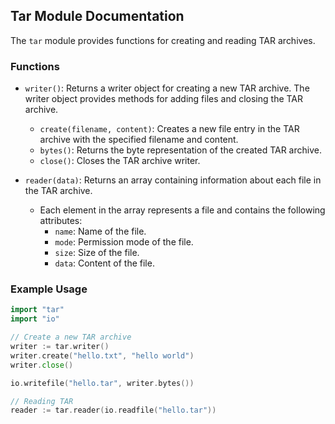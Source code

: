 ## Tar Module Documentation

The `tar` module provides functions for creating and reading TAR archives.

### Functions

- `writer()`: Returns a writer object for creating a new TAR archive. The writer object provides methods for adding files and closing the TAR archive.
  - `create(filename, content)`: Creates a new file entry in the TAR archive with the specified filename and content.
  - `bytes()`: Returns the byte representation of the created TAR archive.
  - `close()`: Closes the TAR archive writer.

- `reader(data)`: Returns an array containing information about each file in the TAR archive.
  - Each element in the array represents a file and contains the following attributes:
    - `name`: Name of the file.
    - `mode`: Permission mode of the file.
    - `size`: Size of the file.
    - `data`: Content of the file.

### Example Usage

```go
import "tar"
import "io"

// Create a new TAR archive
writer := tar.writer()
writer.create("hello.txt", "hello world")
writer.close()

io.writefile("hello.tar", writer.bytes())

// Reading TAR
reader := tar.reader(io.readfile("hello.tar"))
```